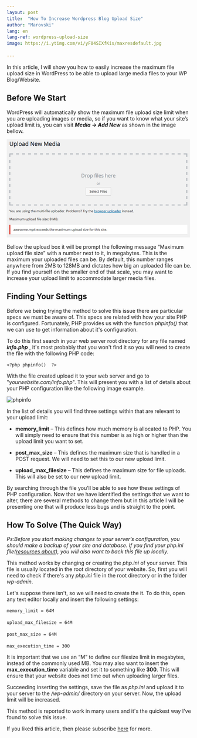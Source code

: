 ```yaml
---
layout: post
title:  "How To Increase Wordpress Blog Upload Size"
author: "Marovski"
lang: en
lang-ref: wordpress-upload-size
image: https://i.ytimg.com/vi/yF04SIXfKis/maxresdefault.jpg

---
```

In this article, I will show you how to easily increase the maximum file upload size in WordPress to be able to upload large media files to your WP Blog/Website.


## Before We Start

WordPress will automatically show the maximum file upload size limit when you are uploading images or media, so if you want to know what your site’s upload limit is, you can visit **_Media -> Add New_** as shown in the image bellow.

![max upload size](/assets/max-upload-size.jpg)


Bellow the upload box it will be prompt the following message “Maximum upload file size” with a number next to it, in megabytes. This is the maximum your uploaded files can be. By default, this number ranges anywhere from 2MB to 128MB and dictates how big an uploaded file can be. If you find yourself on the smaller end of that scale, you may want to increase your upload limit to accommodate larger media files.

## Finding Your Settings

Before we being trying the method to solve this issue there are particular specs we must be aware of. This specs are related with how your site PHP is configured. Fortunately, PHP provides us with the function _phpinfo()_ that we can use to get information about it's configuration.

To do this first search in your web server root directory for any file named **_info.php_** , it's most probably that you won't find it so you will need to create the file with the following PHP code:

```
<?php phpinfo()  ?>
```
With the file created upload it to your web server and go to "_yourwebsite.com/info.php_". This will present you with a list of details about your PHP configuration like the following image example.


![phpinfo](https://docs.bitnami.com/images/img/components/php/check-phpinfo.png)

In the list of details you will find three settings within that are relevant to your upload limit:

* **memory_limit** – This defines how much memory is allocated to PHP. You will simply need to ensure that this number is as high or higher than the upload limit you want to set.

* **post_max_size** – This defines the maximum size that is handled in a POST request. We will need to set this to our new upload limit.

* **upload_max_filesize** – This defines the maximum size for file uploads. This will also be set to our new upload limit.

By searching through the file you'll be able to see how these settings of PHP configuration. Now that we have identified the settings that we want to alter, there are several methods to change them but in this article I will be presenting one that will produce less bugs and is straight to the point.

## How To Solve (The Quick Way)

_Ps:Before you start making changes to your server’s configuration, you should make a backup of your site and database. If you find your php.ini file([resources about](https://www.techopedia.com/definition/24302/ini-file)), you will also want to back this file up locally._

This method works by changing or creating the _php.ini_ of your server. This file is usually located in the root directory of your website. So, first you will need to check if there's any _php.ini_ file in the root directory or in the folder _wp-admin_. 

Let's suppose there isn't, so we will need to create the it. To do this, open any text editor locally and insert the following settings:

```
memory_limit = 64M

upload_max_filesize = 64M

post_max_size = 64M

max_execution_time = 300

```
It is important that we use an “M” to define our filesize limit in megabytes, instead of the commonly used MB. You may also want to insert the **max_execution_time** variable and set it to something like **300**. This will ensure that your website does not time out when uploading larger files. 

Succeeding inserting the settings, save the file as _php.ini_ and upload it to your server to the _/wp-admin/_ directory on your server. Now, the upload limit will be increased. 

This method is reported to work in many users and it's the quickest way I've found to solve this issue. 

If you liked this article, then please subscribe <a href="{{ '/subscribe' | prepend: site.baseurl }}">here</a> for more.